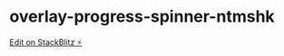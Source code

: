 # overlay-progress-spinner-ntmshk

[Edit on StackBlitz ⚡️](https://stackblitz.com/edit/overlay-progress-spinner-ntmshk)
